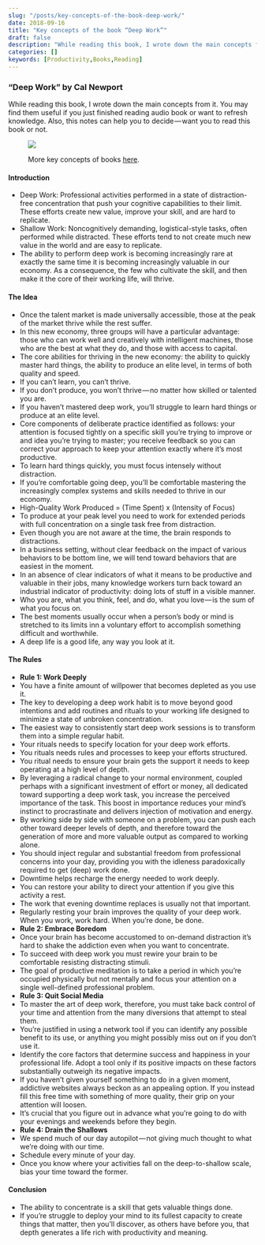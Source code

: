 ```yaml
---
slug: "/posts/key-concepts-of-the-book-deep-work/"
date: 2018-09-16
title: "Key concepts of the book “Deep Work”"
draft: false
description: "While reading this book, I wrote down the main concepts from it. You may find them useful if you just finished reading audio book or want to refresh knowledge. Also, this notes can help you to…"
categories: []
keywords: [Productivity,Books,Reading]
---
```


### “Deep Work” by Cal Newport

While reading this book, I wrote down the main concepts from it. You may find them useful if you just finished reading audio book or want to refresh knowledge. Also, this notes can help you to decide — want you to read this book or not.

<figure>

![](/images2/key-concepts-of-the-book-deep-work-0.jpg)

<figcaption>More key concepts of books <a href="https://medium.com/@geekrodion/after-we-finish-listening-adiobook-f67627288040" class="figcaption-link">here</a>.</figcaption></figure>

#### Introduction

*   Deep Work: Professional activities performed in a state of distraction-free concentration that push your cognitive capabilities to their limit. These efforts create new value, improve your skill, and are hard to replicate.
*   Shallow Work: Noncognitively demanding, logistical-style tasks, often performed while distracted. These efforts tend to not create much new value in the world and are easy to replicate.
*   The ability to perform deep work is becoming increasingly rare at exactly the same time it is becoming increasingly valuable in our economy. As a consequence, the few who cultivate the skill, and then make it the core of their working life, will thrive.

#### The Idea

*   Once the talent market is made universally accessible, those at the peak of the market thrive while the rest suffer.
*   In this new economy, three groups will have a particular advantage: those who can work well and creatively with intelligent machines, those who are the best at what they do, and those with access to capital.
*   The core abilities for thriving in the new economy: the ability to quickly master hard things, the ability to produce an elite level, in terms of both quality and speed.
*   If you can’t learn, you can’t thrive.
*   If you don’t produce, you won’t thrive — no matter how skilled or talented you are.
*   If you haven’t mastered deep work, you’ll struggle to learn hard things or produce at an elite level.
*   Core components of deliberate practice identified as follows: your attention is focused tightly on a specific skill you’re trying to improve or and idea you’re trying to master; you receive feedback so you can correct your approach to keep your attention exactly where it’s most productive.
*   To learn hard things quickly, you must focus intensely without distraction.
*   If you’re comfortable going deep, you’ll be comfortable mastering the increasingly complex systems and skills needed to thrive in our economy.
*   High-Quality Work Produced = (Time Spent) x (Intensity of Focus)
*   To produce at your peak level you need to work for extended periods with full concentration on a single task free from distraction.
*   Even though you are not aware at the time, the brain responds to distractions.
*   In a business setting, without clear feedback on the impact of various behaviors to be bottom line, we will tend toward behaviors that are easiest in the moment.
*   In an absence of clear indicators of what it means to be productive and valuable in their jobs, many knowledge workers turn back toward an industrial indicator of productivity: doing lots of stuff in a visible manner.
*   Who you are, what you think, feel, and do, what you love — is the sum of what you focus on.
*   The best moments usually occur when a person’s body or mind is stretched to its limits inn a voluntary effort to accomplish something difficult and worthwhile.
*   A deep life is a good life, any way you look at it.

#### The Rules

*   **Rule 1: Work Deeply**
*   You have a finite amount of willpower that becomes depleted as you use it.
*   The key to developing a deep work habit is to move beyond good intentions and add routines and rituals to your working life designed to minimize a state of unbroken concentration.
*   The easiest way to consistently start deep work sessions is to transform them into a simple regular habit.
*   Your rituals needs to specify location for your deep work efforts.
*   You rituals needs rules and processes to keep your efforts structured.
*   You ritual needs to ensure your brain gets the support it needs to keep operating at a high level of depth.
*   By leveraging a radical change to your normal environment, coupled perhaps with a significant investment of effort or money, all dedicated toward supporting a deep work task, you increase the perceived importance of the task. This boost in importance reduces your mind’s instinct to procrastinate and delivers injection of motivation and energy.
*   By working side by side with someone on a problem, you can push each other toward deeper levels of depth, and therefore toward the generation of more and more valuable output as compared to working alone.
*   You should inject regular and substantial freedom from professional concerns into your day, providing you with the idleness paradoxically required to get (deep) work done.
*   Downtime helps recharge the energy needed to work deeply.
*   You can restore your ability to direct your attention if you give this activity a rest.
*   The work that evening downtime replaces is usually not that important.
*   Regularly resting your brain improves the quality of your deep work. When you work, work hard. When you’re done, be done.
*   **Rule 2: Embrace Boredom**
*   Once your brain has become accustomed to on-demand distraction it’s hard to shake the addiction even when you want to concentrate.
*   To succeed with deep work you must rewire your brain to be comfortable resisting distracting stimuli.
*   The goal of productive meditation is to take a period in which you’re occupied physically but not mentally and focus your attention on a single well-defined professional problem.
*   **Rule 3: Quit Social Media**
*   To master the art of deep work, therefore, you must take back control of your time and attention from the many diversions that attempt to steal them.
*   You’re justified in using a network tool if you can identify any possible benefit to its use, or anything you might possibly miss out on if you don’t use it.
*   Identify the core factors that determine success and happiness in your professional life. Adopt a tool only if its positive impacts on these factors substantially outweigh its negative impacts.
*   If you haven’t given yourself something to do in a given moment, addictive websites always beckon as an appealing option. If you instead fill this free time with something of more quality, their grip on your attention will loosen.
*   It’s crucial that you figure out in advance what you’re going to do with your evenings and weekends before they begin.
*   **Rule 4: Drain the Shallows**
*   We spend much of our day autopilot — not giving much thought to what we’re doing with our time.
*   Schedule every minute of your day.
*   Once you know where your activities fall on the deep-to-shallow scale, bias your time toward the former.

#### Conclusion

*   The ability to concentrate is a skill that gets valuable things done.
*   If you’re struggle to deploy your mind to its fullest capacity to create things that matter, then you’ll discover, as others have before you, that depth generates a life rich with productivity and meaning.
